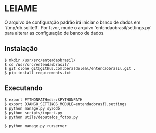LEIAME
======

O arquivo de configuração padrão irá iniciar o banco de dados em
'/tmp/db.sqlite3'. Por favor, mude o arquivo 'entendaobrasil/settings.py' para
alterar as configuração de banco de dados.


Instalação
----------

    $ mkdir /usr/src/entendaobrasil/
    $ cd /usr/src/entendaobrasil/
    $ git clone git@github.com:beraldoleal/entendaobrasil.git .
    $ pip install requirements.txt

Executando
----------

    $ export PYTHONPATH=dir:$PYTHONPATH
    $ export DJANGO_SETTINGS_MODULE=entendaobrasil.settings
    $ python manage.py syncdb
    $ python scripts/import.py
    $ python utils/deputados_fotos.py

    $ python manage.py runserver
